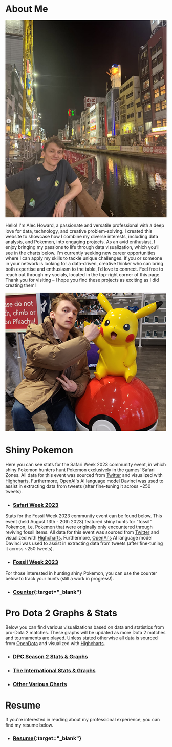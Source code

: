 # About Me

![Alec in Osaka Japan](./assets/pictures/alec_in_japan.png)

Hello! I'm Alec Howard, a passionate and versatile professional with a deep love for data, technology, and creative problem-solving. I created this website to showcase how I combine my diverse interests, including data analysis, and Pokemon, into engaging projects. As an avid enthusiast, I enjoy bringing my passions to life through data visualization, which you’ll see in the charts below. I'm currently seeking new career opportunities where I can apply my skills to tackle unique challenges. If you or someone in your network is looking for a data-driven, creative thinker who can bring both expertise and enthusiasm to the table, I’d love to connect. Feel free to reach out through my socials, located in the top-right corner of this page. Thank you for visiting – I hope you find these projects as exciting as I did creating them!

![Alec in New York posing with an icon](./assets/pictures/alec_and_pikachu.png)

# Shiny Pokemon 

Here you can see stats for the Safari Week 2023 community event, in which shiny Pokemon hunters hunt Pokemon exclusively in the games' Safari Zones. All data for this event was sourced from [Twitter](https://www.twitter.com) and visualized with [Highcharts](https://www.highcharts.com/). Furthermore, [OpenAI's](https://openai.com/) AI language model Davinci was used to assist in extracting data from tweets (after fine-tuning it across ~250 tweets).

- ### [Safari Week 2023](Pokemon/SafariWeek2023)

Stats for the Fossil Week 2023 community event can be found below. This event (held August 13th - 20th 2023) featured shiny hunts for "fossil" Pokemon, i.e. Pokemon that were originally only encountered through reviving fossil items. All data for this event was sourced from [Twitter](https://www.twitter.com) and visualized with [Highcharts](https://www.highcharts.com/). Furthermore, [OpenAI's](https://openai.com/) AI language model Davinci was used to assist in extracting data from tweets (after fine-tuning it across ~250 tweets).

- ### [Fossil Week 2023](Pokemon/FossilWeek2023)

For those interested in hunting shiny Pokemon, you can use the counter below to track your hunts (still a work in progress!).

- ### [Counter](Counter/shiny_pokemon_counter.html "Click to view counter in full"){:target="_blank"}

# Pro Dota 2 Graphs & Stats

Below you can find various visualizations based on data and statistics from pro-Dota 2 matches. These graphs will be updated as more Dota 2 matches and tournaments are played. Unless stated otherwise all data is sourced from [OpenDota](https://www.opendota.com) and visualized with [Highcharts](https://www.highcharts.com/).

- ### [DPC Season 2 Stats & Graphs](DPC1S2)

- ### [The International Stats & Graphs](TI)

- ### [Other Various Charts](Various)

# Resume

If you're interested in reading about my professional experience, you can find my resume below.
- ### [Resume](Resume/resume.md){:target="_blank"}